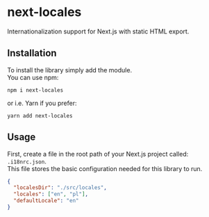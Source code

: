 # next-locales

Internationalization support for Next.js with static HTML export.

## Installation

To install the library simply add the module.<br>
You can use npm:

```
npm i next-locales
```

or i.e. Yarn if you prefer:

```
yarn add next-locales
```

## Usage

First, create a file in the root path of your Next.js project called: `.i18nrc.json`.<br>
This file stores the basic configuration needed for this library to run.

```json
{
  "localesDir": "./src/locales",
  "locales": ["en", "pl"],
  "defaultLocale": "en"
}
```

